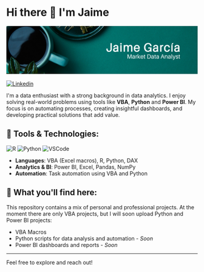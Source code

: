 # Hi there 👋 I'm Jaime

![Banner de Jaime](Banner-Linkedin.png)

[![Linkedin](https://img.shields.io/badge/linkedin-%23007785.svg?style=for-the-badge&logo=linkedin&logoColor=white)](https://www.linkedin.com/in/jaime-garc%C3%ADateodoro/)

I'm a data enthusiast with a strong background in data analytics. I enjoy solving real-world problems using tools like **VBA**, **Python** and **Power BI**. My focus is on automating processes, creating insightful dashboards, and developing practical solutions that add value.

## 🧰 Tools & Technologies:

![R](https://img.shields.io/badge/R-276DC3?style=for-the-badge&logo=r&logoColor=white)
![Python](https://img.shields.io/badge/python-3670A0?style=for-the-badge&logo=python&logoColor=ffdd54)
![VSCode](https://img.shields.io/badge/VSCode-007ACC?style=for-the-badge&logo=visual-studio-code&logoColor=white)

- **Languages**: VBA (Excel macros), R, Python, DAX
- **Analytics & BI**: Power BI, Excel, Pandas, NumPy
- **Automation**: Task automation using VBA and Python

## 📂 What you'll find here:
This repository contains a mix of personal and professional projects. At the moment there are only VBA projects, but I will soon upload Python and Power BI projects:
- VBA Macros
- Python scripts for data analysis and automation - *Soon*
- Power BI dashboards and reports - *Soon*

---

Feel free to explore and reach out!